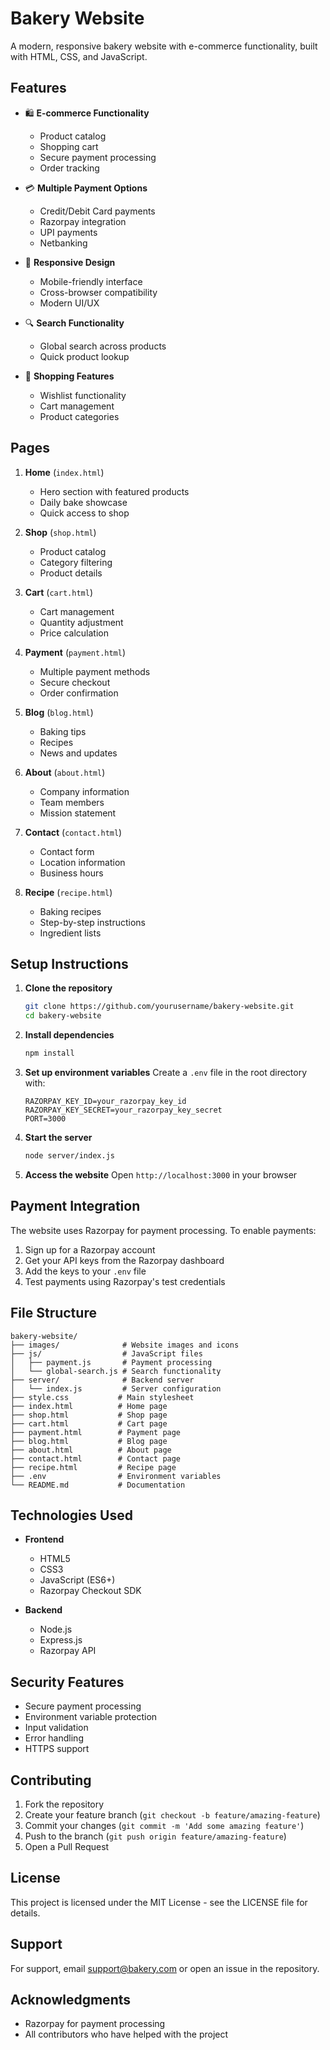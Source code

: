# Bakery Website

A modern, responsive bakery website with e-commerce functionality, built with HTML, CSS, and JavaScript.

## Features

- 🛍️ **E-commerce Functionality**
  - Product catalog
  - Shopping cart
  - Secure payment processing
  - Order tracking

- 💳 **Multiple Payment Options**
  - Credit/Debit Card payments
  - Razorpay integration
  - UPI payments
  - Netbanking

- 📱 **Responsive Design**
  - Mobile-friendly interface
  - Cross-browser compatibility
  - Modern UI/UX

- 🔍 **Search Functionality**
  - Global search across products
  - Quick product lookup

- 🛒 **Shopping Features**
  - Wishlist functionality
  - Cart management
  - Product categories

## Pages

1. **Home** (`index.html`)
   - Hero section with featured products
   - Daily bake showcase
   - Quick access to shop

2. **Shop** (`shop.html`)
   - Product catalog
   - Category filtering
   - Product details

3. **Cart** (`cart.html`)
   - Cart management
   - Quantity adjustment
   - Price calculation

4. **Payment** (`payment.html`)
   - Multiple payment methods
   - Secure checkout
   - Order confirmation

5. **Blog** (`blog.html`)
   - Baking tips
   - Recipes
   - News and updates

6. **About** (`about.html`)
   - Company information
   - Team members
   - Mission statement

7. **Contact** (`contact.html`)
   - Contact form
   - Location information
   - Business hours

8. **Recipe** (`recipe.html`)
   - Baking recipes
   - Step-by-step instructions
   - Ingredient lists

## Setup Instructions

1. **Clone the repository**
   ```bash
   git clone https://github.com/yourusername/bakery-website.git
   cd bakery-website
   ```

2. **Install dependencies**
   ```bash
   npm install
   ```

3. **Set up environment variables**
   Create a `.env` file in the root directory with:
   ```
   RAZORPAY_KEY_ID=your_razorpay_key_id
   RAZORPAY_KEY_SECRET=your_razorpay_key_secret
   PORT=3000
   ```

4. **Start the server**
   ```bash
   node server/index.js
   ```

5. **Access the website**
   Open `http://localhost:3000` in your browser

## Payment Integration

The website uses Razorpay for payment processing. To enable payments:

1. Sign up for a Razorpay account
2. Get your API keys from the Razorpay dashboard
3. Add the keys to your `.env` file
4. Test payments using Razorpay's test credentials

## File Structure

```
bakery-website/
├── images/              # Website images and icons
├── js/                  # JavaScript files
│   ├── payment.js       # Payment processing
│   └── global-search.js # Search functionality
├── server/              # Backend server
│   └── index.js         # Server configuration
├── style.css           # Main stylesheet
├── index.html          # Home page
├── shop.html           # Shop page
├── cart.html           # Cart page
├── payment.html        # Payment page
├── blog.html           # Blog page
├── about.html          # About page
├── contact.html        # Contact page
├── recipe.html         # Recipe page
├── .env                # Environment variables
└── README.md           # Documentation
```

## Technologies Used

- **Frontend**
  - HTML5
  - CSS3
  - JavaScript (ES6+)
  - Razorpay Checkout SDK

- **Backend**
  - Node.js
  - Express.js
  - Razorpay API

## Security Features

- Secure payment processing
- Environment variable protection
- Input validation
- Error handling
- HTTPS support

## Contributing

1. Fork the repository
2. Create your feature branch (`git checkout -b feature/amazing-feature`)
3. Commit your changes (`git commit -m 'Add some amazing feature'`)
4. Push to the branch (`git push origin feature/amazing-feature`)
5. Open a Pull Request

## License

This project is licensed under the MIT License - see the LICENSE file for details.

## Support

For support, email support@bakery.com or open an issue in the repository.

## Acknowledgments

- Razorpay for payment processing
- All contributors who have helped with the project 